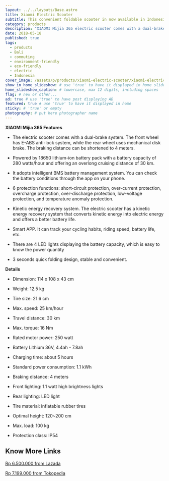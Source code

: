 ```yaml
---
layout: ../../layouts/Base.astro
title: Xiaomi Electric Scooter
subtitle: This convenient foldable scooter in now available in Indonesia
category: products
description: "XIAOMI Mijia 365 electric scooter comes with a dual-brake system. The front wheel has E-ABS anti-lock system, while the rear wheel uses mechanical disk brake..."
date: 2018-05-18
published: true
tags:
  - products
  - Bali
  - commuting
  - environment-friendly
  - eco-friendly
  - electric
  - Indonesia
cover_image: /assets/p/products/xiaomi-electric-scooter/xiaomi-electric-scooter.jpg
show_in_home_slideshow: # use 'true' to have it displayed in home slideshow
home_slideshow_caption: # lowercase, max 12 digits, including spaces
flag: # new or other...
ad: true # use 'true' to have post displaying AD
featured: true # use 'true' to have it displayed in home
sticky: # 'true' or empty
photography: # put here photographer name
---
```


**XIAOMI Mijia 365 Features**

- The electric scooter comes with a dual-brake system. The front wheel has E-ABS anti-lock system, while the rear wheel uses mechanical disk brake. The braking distance can be shortened to 4 meters.

- Powered by 18650 lithium-ion battery pack with a battery capacity of 280 watts/hour and offering an overlong cruising distance of 30 km.

- It adopts intelligent BMS battery management system. You can check the battery conditions through the app on your phone.

- 6 protection functions: short-circuit protection, over-current protection, overcharge protection, over-discharge protection, low-voltage protection, and temperature anomaly protection.

- Kinetic energy recovery system. The electric scooter has a kinetic energy recovery system that converts kinetic energy into electric energy and offers a better battery life.

- Smart APP. It can track your cycling habits, riding speed, battery life, etc.

- There are 4 LED lights displaying the battery capacity, which is easy to know the power quantity

- 3 seconds quick folding design, stable and convenient.

**Details**

- Dimension: 114 x 108 x 43 cm

- Weight: 12.5 kg

- Tire size: 21.6 cm

- Max. speed: 25 km/hour

- Travel distance: 30 km

- Max. torque: 16 Nm

- Rated motor power: 250 watt

- Battery Lithium 36V, 4.4ah - 7.8ah

- Charging time: about 5 hours

- Standard power consumption: 1.1 kWh

- Braking distance: 4 meters

- Front lighting: 1.1 watt high brightness lights

- Rear lighting: LED light

- Tire material: inflatable rubber tires

- Optimal height: 120~200 cm

- Max. load: 100 kg

- Protection class: IP54

## Know More Links

[Rp 6.500.000 from Lazada](https://www.lazada.co.id/products/xiaomi-mijia-365-smart-electric-scooter-black-i100345353-s100434790.html)

[Rp 7.199.000 from Tokopedia](https://www.tokopedia.com/budgetgadget/xiaomi-mijia-smart-electric-scooter-m365-otoped-listrik-lipat)
